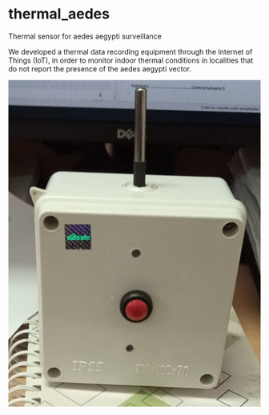 # thermal_aedes
Thermal sensor for aedes aegypti surveillance

We developed a thermal data recording equipment through the Internet of Things (IoT), in order to monitor indoor thermal conditions in localities that do not report the presence of the aedes aegypti vector.

![Thermal station](thermal_station.png)
